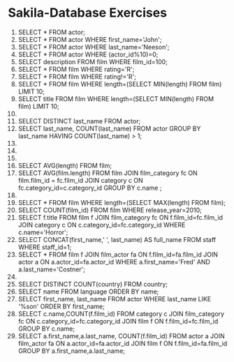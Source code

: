# Sakila-Database Exercises

1. SELECT * FROM actor;
2. SELECT * FROM actor WHERE first_name='John';
3. SELECT * FROM actor WHERE last_name='Neeson';
4. SELECT * FROM actor WHERE (actor_id%10)=0;
5. SELECT description FROM film WHERE film_id=100;
6. SELECT * FROM film WHERE rating='R';
7. SELECT * FROM film WHERE rating!='R';
8. SELECT * FROM film WHERE length=(SELECT MIN(length) FROM film) LIMIT 10;
9. SELECT title FROM film WHERE length=(SELECT MIN(length) FROM film) LIMIT 10;
10.
11. SELECT DISTINCT last_name FROM actor;
12. SELECT last_name, COUNT(last_name) FROM actor GROUP BY last_name HAVING COUNT(last_name) > 1;
13.
14.
15.
16. SELECT AVG(length) FROM film;
17. SELECT AVG(film.length) FROM film JOIN film_category fc ON film.film_id = fc.film_id JOIN category c ON fc.category_id=c.category_id GROUP BY c.name ;
18. 
19. SELECT * FROM film WHERE length=(SELECT MAX(length) FROM film);
20. SELECT COUNT(film_id) FROM film WHERE release_year=2010;
21. SELECT f.title FROM film f JOIN film_category fc ON f.film_id=fc.film_id JOIN category c ON c.category_id=fc.category_id WHERE c.name='Horror';
22. SELECT CONCAT(first_name,' ', last_name) AS full_name FROM staff WHERE staff_id=1;
23. SELECT * FROM film f JOIN film_actor fa ON f.film_id=fa.film_id JOIN actor a ON a.actor_id=fa.actor_id WHERE a.first_name='Fred' AND a.last_name='Costner';
24.
25. SELECT DISTINCT COUNT(country) FROM country;
  1. SELECT name FROM language ORDER BY name;
26. SELECT first_name, last_name FROM actor WHERE last_name LIKE '%son' ORDER BY first_name;
27. SELECT c.name,COUNT(f.film_id) FROM category c JOIN film_category fc ON c.category_id=fc.category_id JOIN film f ON f.film_id=fc.film_id GROUP BY c.name;
28. SELECT a.first_name,a.last_name, COUNT(f.film_id) FROM actor a JOIN film_actor fa ON a.actor_id=fa.actor_id JOIN film f ON f.film_id=fa.film_id GROUP BY a.first_name,a.last_name;
